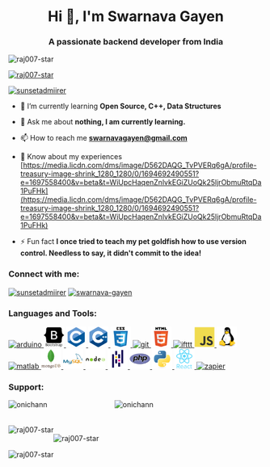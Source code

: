 <h1 align="center">Hi 👋, I'm Swarnava Gayen</h1>
<h3 align="center">A passionate backend developer from India</h3>

<p align="left"> <img src="https://komarev.com/ghpvc/?username=raj007-star&label=Profile%20views&color=0e75b6&style=flat" alt="raj007-star" /> </p>

<p align="left"> <a href="https://github.com/ryo-ma/github-profile-trophy"><img src="https://github-profile-trophy.vercel.app/?username=raj007-star" alt="raj007-star" /></a> </p>

<p align="left"> <a href="https://twitter.com/sunsetadmiirer" target="blank"><img src="https://img.shields.io/twitter/follow/sunsetadmiirer?logo=twitter&style=for-the-badge" alt="sunsetadmiirer" /></a> </p>

- 🌱 I’m currently learning **Open Source, C++, Data Structures**

- 💬 Ask me about **nothing, I am currently learning.**

- 📫 How to reach me **swarnavagayen@gmail.com**

- 📄 Know about my experiences [https://media.licdn.com/dms/image/D562DAQG_TvPVERq6gA/profile-treasury-image-shrink_1280_1280/0/1694692490551?e=1697558400&v=beta&t=WiUpcHaqenZnlvkEGiZUoQk25ljrObmuRtqDa1PuFHk](https://media.licdn.com/dms/image/D562DAQG_TvPVERq6gA/profile-treasury-image-shrink_1280_1280/0/1694692490551?e=1697558400&v=beta&t=WiUpcHaqenZnlvkEGiZUoQk25ljrObmuRtqDa1PuFHk)

- ⚡ Fun fact **I once tried to teach my pet goldfish how to use version control. Needless to say, it didn't commit to the idea!**

<h3 align="left">Connect with me:</h3>
<p align="left">
<a href="https://twitter.com/sunsetadmiirer" target="blank"><img align="center" src="https://raw.githubusercontent.com/rahuldkjain/github-profile-readme-generator/master/src/images/icons/Social/twitter.svg" alt="sunsetadmiirer" height="30" width="40" /></a>
<a href="https://linkedin.com/in/swarnava-gayen" target="blank"><img align="center" src="https://raw.githubusercontent.com/rahuldkjain/github-profile-readme-generator/master/src/images/icons/Social/linked-in-alt.svg" alt="swarnava-gayen" height="30" width="40" /></a>
</p>

<h3 align="left">Languages and Tools:</h3>
<p align="left"> <a href="https://www.arduino.cc/" target="_blank" rel="noreferrer"> <img src="https://cdn.worldvectorlogo.com/logos/arduino-1.svg" alt="arduino" width="40" height="40"/> </a> <a href="https://getbootstrap.com" target="_blank" rel="noreferrer"> <img src="https://raw.githubusercontent.com/devicons/devicon/master/icons/bootstrap/bootstrap-plain-wordmark.svg" alt="bootstrap" width="40" height="40"/> </a> <a href="https://www.cprogramming.com/" target="_blank" rel="noreferrer"> <img src="https://raw.githubusercontent.com/devicons/devicon/master/icons/c/c-original.svg" alt="c" width="40" height="40"/> </a> <a href="https://www.w3schools.com/cpp/" target="_blank" rel="noreferrer"> <img src="https://raw.githubusercontent.com/devicons/devicon/master/icons/cplusplus/cplusplus-original.svg" alt="cplusplus" width="40" height="40"/> </a> <a href="https://www.w3schools.com/css/" target="_blank" rel="noreferrer"> <img src="https://raw.githubusercontent.com/devicons/devicon/master/icons/css3/css3-original-wordmark.svg" alt="css3" width="40" height="40"/> </a> <a href="https://git-scm.com/" target="_blank" rel="noreferrer"> <img src="https://www.vectorlogo.zone/logos/git-scm/git-scm-icon.svg" alt="git" width="40" height="40"/> </a> <a href="https://www.w3.org/html/" target="_blank" rel="noreferrer"> <img src="https://raw.githubusercontent.com/devicons/devicon/master/icons/html5/html5-original-wordmark.svg" alt="html5" width="40" height="40"/> </a> <a href="https://ifttt.com/" target="_blank" rel="noreferrer"> <img src="https://www.vectorlogo.zone/logos/ifttt/ifttt-ar21.svg" alt="ifttt" width="40" height="40"/> </a> <a href="https://developer.mozilla.org/en-US/docs/Web/JavaScript" target="_blank" rel="noreferrer"> <img src="https://raw.githubusercontent.com/devicons/devicon/master/icons/javascript/javascript-original.svg" alt="javascript" width="40" height="40"/> </a> <a href="https://www.linux.org/" target="_blank" rel="noreferrer"> <img src="https://raw.githubusercontent.com/devicons/devicon/master/icons/linux/linux-original.svg" alt="linux" width="40" height="40"/> </a> <a href="https://www.mathworks.com/" target="_blank" rel="noreferrer"> <img src="https://upload.wikimedia.org/wikipedia/commons/2/21/Matlab_Logo.png" alt="matlab" width="40" height="40"/> </a> <a href="https://www.mongodb.com/" target="_blank" rel="noreferrer"> <img src="https://raw.githubusercontent.com/devicons/devicon/master/icons/mongodb/mongodb-original-wordmark.svg" alt="mongodb" width="40" height="40"/> </a> <a href="https://www.mysql.com/" target="_blank" rel="noreferrer"> <img src="https://raw.githubusercontent.com/devicons/devicon/master/icons/mysql/mysql-original-wordmark.svg" alt="mysql" width="40" height="40"/> </a> <a href="https://nodejs.org" target="_blank" rel="noreferrer"> <img src="https://raw.githubusercontent.com/devicons/devicon/master/icons/nodejs/nodejs-original-wordmark.svg" alt="nodejs" width="40" height="40"/> </a> <a href="https://pandas.pydata.org/" target="_blank" rel="noreferrer"> <img src="https://raw.githubusercontent.com/devicons/devicon/2ae2a900d2f041da66e950e4d48052658d850630/icons/pandas/pandas-original.svg" alt="pandas" width="40" height="40"/> </a> <a href="https://www.php.net" target="_blank" rel="noreferrer"> <img src="https://raw.githubusercontent.com/devicons/devicon/master/icons/php/php-original.svg" alt="php" width="40" height="40"/> </a> <a href="https://www.python.org" target="_blank" rel="noreferrer"> <img src="https://raw.githubusercontent.com/devicons/devicon/master/icons/python/python-original.svg" alt="python" width="40" height="40"/> </a> <a href="https://reactjs.org/" target="_blank" rel="noreferrer"> <img src="https://raw.githubusercontent.com/devicons/devicon/master/icons/react/react-original-wordmark.svg" alt="react" width="40" height="40"/> </a> <a href="https://zapier.com" target="_blank" rel="noreferrer"> <img src="https://www.vectorlogo.zone/logos/zapier/zapier-icon.svg" alt="zapier" width="40" height="40"/> </a> </p>

<h3 align="left">Support:</h3>
<p><a href="https://www.buymeacoffee.com/onichann"> <img align="left" src="https://cdn.buymeacoffee.com/buttons/v2/default-yellow.png" height="50" width="210" alt="onichann" /></a><a href="https://ko-fi.com/onichann"> <img align="left" src="https://cdn.ko-fi.com/cdn/kofi3.png?v=3" height="50" width="210" alt="onichann" /></a></p><br><br>

<p><img align="left" src="https://github-readme-stats.vercel.app/api/top-langs?username=raj007-star&show_icons=true&locale=en&layout=compact" alt="raj007-star" /></p>

<p>&nbsp;<img align="center" src="https://github-readme-stats.vercel.app/api?username=raj007-star&show_icons=true&locale=en" alt="raj007-star" /></p>

<p><img align="center" src="https://github-readme-streak-stats.herokuapp.com/?user=raj007-star&" alt="raj007-star" /></p>
